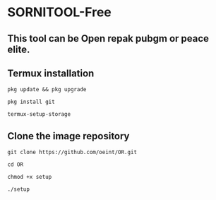 # SORNITOOL-Free
## This tool can be Open repak pubgm or peace elite.

## Termux installation

```
pkg update && pkg upgrade 
```
```
pkg install git
```
```
termux-setup-storage
```
## Clone the image repository
```
git clone https://github.com/oeint/OR.git
```
```
cd OR
```
```
chmod +x setup
```
```
./setup
```
